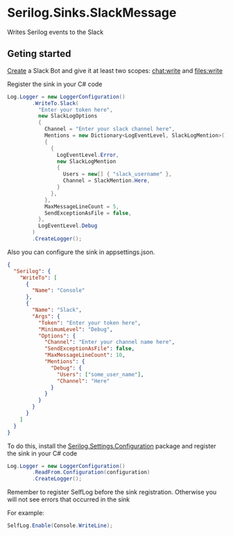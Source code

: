 # Serilog.Sinks.SlackMessage

Writes Serilog events to the Slack

## Geting started

[Create](https://api.slack.com/bot-users#getting-started) a Slack Bot and give it at least two scopes: [chat:write](https://api.slack.com/scopes/chat:write) and [files:write](https://api.slack.com/scopes/files:write)

Register the sink in your C# code

```csharp
Log.Logger = new LoggerConfiguration()
        .WriteTo.Slack(
          "Enter your token here",
          new SlackLogOptions
          {
            Channel = "Enter your slack channel here",
            Mentions = new Dictionary<LogEventLevel, SlackLogMention>()
            {
              {
                LogEventLevel.Error,
                new SlackLogMention
                {
                  Users = new[] { "slack_username" },
                  Channel = SlackMention.Here,
                }
              },
            },
            MaxMessageLineCount = 5,
            SendExceptionAsFile = false,
          },
          LogEventLevel.Debug
        )
        .CreateLogger();
```

Also you can configure the sink in appsettings.json.

```json
{
  "Serilog": {
    "WriteTo": [
      {
        "Name": "Console"
      },
      {
        "Name": "Slack",
        "Args": {
          "Token": "Enter your token here",
          "MinimumLevel": "Debug",
          "Options": {
            "Channel": "Enter your channel name here",
            "SendExceptionAsFile": false,
            "MaxMessageLineCount": 10,
            "Mentions": {
              "Debug": {
                "Users": ["some_user_name"],
                "Channel": "Here"
              }
            }
          }
        }
      }
    ]
  }
}
```

To do this, install the [Serilog.Settings.Configuration](https://www.nuget.org/packages/Serilog.Settings.Configuration) package and register the sink in your C# code

```csharp
Log.Logger = new LoggerConfiguration()
        .ReadFrom.Configuration(configuration)
        .CreateLogger();
```

Remember to register SelfLog before the sink registration. Otherwise you will not see errors that occurred in the sink

For example:

```csharp
SelfLog.Enable(Console.WriteLine);
```
